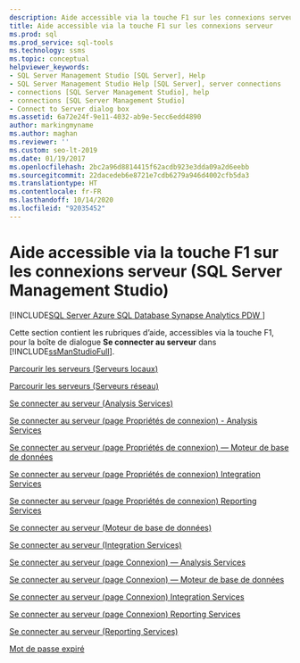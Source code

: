 ```yaml
---
description: Aide accessible via la touche F1 sur les connexions serveur (SQL Server Management Studio)
title: Aide accessible via la touche F1 sur les connexions serveur
ms.prod: sql
ms.prod_service: sql-tools
ms.technology: ssms
ms.topic: conceptual
helpviewer_keywords:
- SQL Server Management Studio [SQL Server], Help
- SQL Server Management Studio Help [SQL Server], server connections
- connections [SQL Server Management Studio], help
- connections [SQL Server Management Studio]
- Connect to Server dialog box
ms.assetid: 6a72e24f-9e11-4032-ab9e-5ecc6edd4890
author: markingmyname
ms.author: maghan
ms.reviewer: ''
ms.custom: seo-lt-2019
ms.date: 01/19/2017
ms.openlocfilehash: 2bc2a96d8814415f62acdb923e3dda09a2d6eebb
ms.sourcegitcommit: 22dacedeb6e8721e7cdb6279a946d4002cfb5da3
ms.translationtype: HT
ms.contentlocale: fr-FR
ms.lasthandoff: 10/14/2020
ms.locfileid: "92035452"
---
```

# <a name="f1-help-for-server-connections-sql-server-management-studio"></a>Aide accessible via la touche F1 sur les connexions serveur (SQL Server Management Studio)

[!INCLUDE[SQL Server Azure SQL Database Synapse Analytics PDW ](../../includes/applies-to-version/sql-asdb-asdbmi-asa-pdw.md)]

Cette section contient les rubriques d’aide, accessibles via la touche F1, pour la boîte de dialogue **Se connecter au serveur** dans [!INCLUDE[ssManStudioFull](../../includes/ssmanstudiofull-md.md)].  
  
[Parcourir les serveurs &#40;Serveurs locaux&#41;](../../tools/configuration-manager/sql-server-browser-service.md)  
  
[Parcourir les serveurs &#40;Serveurs réseau&#41;](../../tools/configuration-manager/sql-server-browser-service.md)  
  
[Se connecter au serveur &#40;Analysis Services&#41;](/analysis-services/instances/connect-from-client-applications-analysis-services?viewFallbackFrom=sql-server-ver15)  
  
[Se connecter au serveur &#40;page Propriétés de connexion&#41; - Analysis Services](/analysis-services/instances/connect-from-client-applications-analysis-services?viewFallbackFrom=sql-server-ver15)  
  
[Se connecter au serveur &#40;page Propriétés de connexion&#41; — Moteur de base de données](../../ssms/f1-help/connect-to-server-connection-properties-page-database-engine.md)  
  
[Se connecter au serveur &#40;page Propriétés de connexion&#41; Integration Services](../../integration-services/service/integration-services-service-ssis-service.md)  
  
[Se connecter au serveur &#40;page Propriétés de connexion&#41; Reporting Services](../../reporting-services/tools/connect-to-a-report-server-in-management-studio.md)  
  
[Se connecter au serveur &#40;Moteur de base de données&#41;](../../ssms/f1-help/connect-to-server-database-engine.md)  
  
[Se connecter au serveur &#40;Integration Services&#41;](../../integration-services/service/integration-services-service-ssis-service.md)  
  
[Se connecter au serveur &#40;page Connexion&#41; — Analysis Services](/analysis-services/instances/connect-from-client-applications-analysis-services?viewFallbackFrom=sql-server-ver15)  
  
[Se connecter au serveur &#40;page Connexion&#41; — Moteur de base de données](../../ssms/f1-help/connect-to-server-login-page-database-engine.md)  
  
[Se connecter au serveur &#40;page Connexion&#41; Integration Services](../../integration-services/service/integration-services-service-ssis-service.md)  
  
[Se connecter au serveur &#40;page Connexion&#41; Reporting Services](../../reporting-services/tools/connect-to-a-report-server-in-management-studio.md)  
  
[Se connecter au serveur &#40;Reporting Services&#41;](../../reporting-services/tools/connect-to-a-report-server-in-management-studio.md)  
  
[Mot de passe expiré](../../relational-databases/security/choose-an-authentication-mode.md)